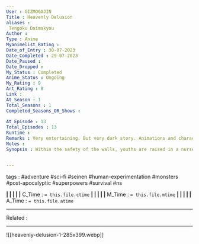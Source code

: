 ```yaml
---
User : GIZMOGAJIN
Title : Heavenly Delusion
aliases : 
 Tengoku Daimakyou
Author : 
Type : Anime
Myanimelist_Rating : 
Date_of_Entry : 30-07-2023 
Date_Completed : 29-07-2023
Date_Paused : 
Date_Dropped : 
My_Status : Completed
Anime_Status : Ongoing
My_Rating : 9
Art_Rating : 8
Link : 
At_Season : 1
Total_Seasons : 1
Completed_Seasons_OR_Shows : 
 
At_Episode : 13
Total_Episodes : 13
Runtime : 
Remarks : Very entertaining. But very dark story. Animations and character designs are not suited for the disturbing story . This makes its both interesting and unique.
Notes : 
Synopsis : Within the safety of the walls, youths are raised in a nursery setting by robots. Outside is a hellscape with powerful technology and equally powerful super-natural beings.


---
```

 tags : #adventure #sci-fi #seinen #human-experimentation #monsters #post-apocalyptic #superpowers #survival #ns 

**|  |  |  |  |** C_Time : `= this.file.ctime` **|  |  |  |  |** M_Time : `= this.file.mtime` **|  |  |  |  |** A_Time : `= this.file.atime` 

---
Related : 

---
![[heavenly-delusion-1-285x399.webp]]